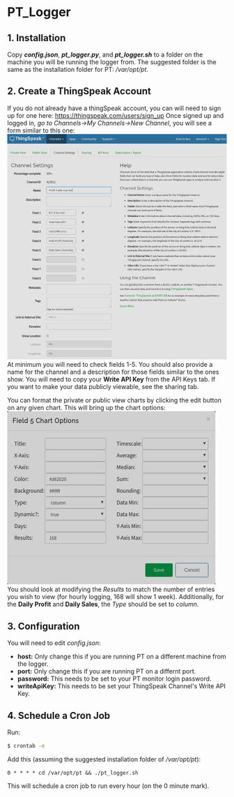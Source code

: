 # PT_Logger

## 1. Installation
Copy **_config.json_**, **_pt_logger.py_**, and **_pt_logger.sh_** to a folder on the machine you will be running the logger from. The suggested folder is the same as the installation folder for PT: _/var/opt/pt_.

## 2. Create a ThingSpeak Account
If you do not already have a thingSpeak account, you can will need to sign up for one here: https://thingspeak.com/users/sign_up
Once signed up and logged in, _go to Channels->My Channels->New Channel_, you will see a form similar to this one:
![Channel Settings](/img/channelSettings.png?raw=true)
At minimum you will need to check fields 1-5. You should also provide a name for the channel and a description for those fields similar to the ones show.
You will need to copy your __Write API Key__ from the API Keys tab. If you want to make your data publicly viewable, see the sharing tab.

You can format the private or public view charts by clicking the edit button on any given chart. This will bring up the chart options:
![chart 5 Settings](/img/field5.png?raw=true")
You should look at modifying the _Results_ to match the number of entries you wish to view (for hourly logging, 168 will show 1 week). Additionally, for the __Daily Profit__ and __Daily Sales__, the _Type_ should be set to _column_.

## 3. Configuration
You will need to edit _config.json_:
  - __host:__ Only change this if you are running PT on a different machine from the logger. 
  - __port:__ Only change this if you are running PT on a differnt port.
  - __password:__ This needs to be set to your PT monitor login password.
  - __writeApiKey:__ This needs to be set your ThingSpeak Channel's Write API Key.

## 4. Schedule a Cron Job
Run:
```sh
$ crontab -e
```
Add this (assuming the suggested installation folder of _/var/opt/pt_):
```
0 * * * * cd /var/opt/pt && ./pt_logger.sh
```
This will schedule a cron job to run every hour (on the 0 minute mark).



